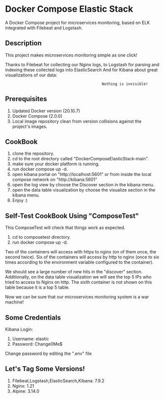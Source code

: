 # Docker Compose Elastic Stack
A Docker Compose project for microservices monitoring, based on ELK integrated with Filebeat and Logstash.

Description
------------------------------
This project makes microservices monitoring simple as one click!

Thanks to Filebeat for collecting our Nginx logs,
to Logstash for parsing and indexing these collected logs into ElasticSearch
And for Kibana about great visualizations of our data:

                                                Nothing is invisible! 

Prerequisites
------------
1. Updated Docker version (20.10.7)
2. Docker Compose (2.0.0)
2. Local image repository clean from version collisions against the project's images.


CookBook
------------------------------
1. clone the repository.
2. cd to the root directory called "DockerComposeElasticStack-main".
3. make sure your docker platform is running.
4. run docker compose up -d.
5. open kibana portal on "http://localhost:5601" or from inside the local compose network on "http://kibana:5601"
6. open the log view by choose the Discover section in the kibana menu.
7. open the data table visualization by choose the visualize section in the kibana menu.
5. Enjoy :)

Self-Test CookBook Using "ComposeTest"
------------------------------
This ComposeTest will check that things work as expected.
1. cd to composetest directory.
2. run docker compose up -d.

Two of the containers will access with https to nginx (on of them once, the second twice).
Six of the containers will access by http to nginx (once to six times according to the environment variable configured to the container).

We should see a large number of new hits in the "discover" section.
Additionally, on the data table visualization we will see the top 5 IPs who tried to access to Nginx on http.
The sixth container is not shown on this table because it is a top 5 table.

Now we can be sure that our microservices monitoring system is a war machine!

Some Credentials
------------------------------
Kibana Login:
1. Username: elastic
2. Password: Change0Me$

Change password by editing the ".env" file

Let's Tag Some Versions!
------------------------------
1. Filebeat,Logstash,ElasticSearch,Kibana: 7.9.2
2. Nginx: 1.21
3. Alpine: 3.14.0

